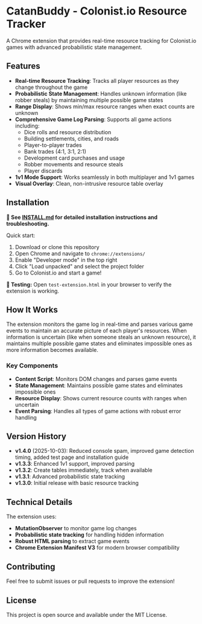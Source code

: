 # CatanBuddy - Colonist.io Resource Tracker

A Chrome extension that provides real-time resource tracking for Colonist.io games with advanced probabilistic state management.

## Features

- **Real-time Resource Tracking**: Tracks all player resources as they change throughout the game
- **Probabilistic State Management**: Handles unknown information (like robber steals) by maintaining multiple possible game states
- **Range Display**: Shows min/max resource ranges when exact counts are unknown
- **Comprehensive Game Log Parsing**: Supports all game actions including:
  - Dice rolls and resource distribution
  - Building settlements, cities, and roads
  - Player-to-player trades
  - Bank trades (4:1, 3:1, 2:1)
  - Development card purchases and usage
  - Robber movements and resource steals
  - Player discards
- **1v1 Mode Support**: Works seamlessly in both multiplayer and 1v1 games
- **Visual Overlay**: Clean, non-intrusive resource table overlay

## Installation

**📖 See [INSTALL.md](INSTALL.md) for detailed installation instructions and troubleshooting.**

Quick start:
1. Download or clone this repository
2. Open Chrome and navigate to `chrome://extensions/`
3. Enable "Developer mode" in the top right
4. Click "Load unpacked" and select the project folder
5. Go to Colonist.io and start a game!

**🧪 Testing:** Open `test-extension.html` in your browser to verify the extension is working.

## How It Works

The extension monitors the game log in real-time and parses various game events to maintain an accurate picture of each player's resources. When information is uncertain (like when someone steals an unknown resource), it maintains multiple possible game states and eliminates impossible ones as more information becomes available.

### Key Components

- **Content Script**: Monitors DOM changes and parses game events
- **State Management**: Maintains possible game states and eliminates impossible ones
- **Resource Display**: Shows current resource counts with ranges when uncertain
- **Event Parsing**: Handles all types of game actions with robust error handling

## Version History

- **v1.4.0** (2025-10-03): Reduced console spam, improved game detection timing, added test page and installation guide
- **v1.3.3**: Enhanced 1v1 support, improved parsing
- **v1.3.2**: Create tables immediately, track when available
- **v1.3.1**: Advanced probabilistic state tracking
- **v1.3.0**: Initial release with basic resource tracking

## Technical Details

The extension uses:
- **MutationObserver** to monitor game log changes
- **Probabilistic state tracking** for handling hidden information
- **Robust HTML parsing** to extract game events
- **Chrome Extension Manifest V3** for modern browser compatibility

## Contributing

Feel free to submit issues or pull requests to improve the extension!

## License

This project is open source and available under the MIT License.
